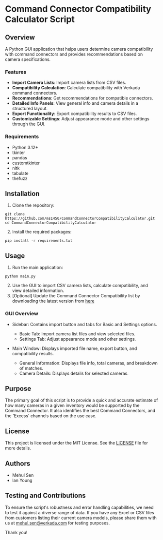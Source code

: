 # Command Connector Compatibility Calculator Script

## Overview

A Python GUI application that helps users determine camera compatibility with command connectors and provides recommendations based on camera specifications.

### Features

- **Import Camera Lists**: Import camera lists from CSV files.
- **Compatibility Calculation**: Calculate compatibility with Verkada command connectors.
- **Recommendations**: Get recommendations for compatible connectors.
- **Detailed Info Panels**: View general info and camera details in a structured layout.
- **Export Functionality**: Export compatibility results to CSV files.
- **Customizable Settings**: Adjust appearance mode and other settings through the GUI.

### Requirements

- Python 3.12+
- tkinter
- pandas
- customtkinter
- nltk
- tabulate
- thefuzz

## Installation

1. Clone the repository:
```commandline
git clone https://github.com/ms1450/CommandConnectorCompatibilityCalculator.git
cd CommandConnectorCompatibilityCalculator
```
2. Install the required packages:
```commandline
pip install -r requirements.txt
```

## Usage

1. Run the main application:
```commandline
python main.py
```

2. Use the GUI to import CSV camera lists, calculate compatibility, and view detailed information.
3. [Optional] Update the Command Connector Compatibility list by downloading the latest version from [here](https://www.verkada.com/security-cameras/command-connector/hcl/?page=1)

### GUI Overview
- Sidebar: Contains import button and tabs for Basic and Settings options.
  - Basic Tab: Import camera list files and view selected files.
  - Settings Tab: Adjust appearance mode and other settings.

- Main Window: Displays imported file name, export button, and compatibility results.
  - General Information: Displays file info, total cameras, and breakdown of matches.
  - Camera Details: Displays details for selected cameras.

## Purpose

The primary goal of this script is to provide a quick and accurate estimate of how many cameras in a given inventory would be supported by the Command Connector. It also identifies the best Command Connectors, and the 'Excess' channels based on the use case.

## License

This project is licensed under the MIT License. See the <ins>LICENSE</ins> file for more details.

## Authors
- Mehul Sen
- Ian Young

## Testing and Contributions

To ensure the script's robustness and error handling capabilities, we need to test it against a diverse range of data. If you have any Excel or CSV files from customers listing their current camera models, please share them with us at <mehul.sen@verkada.com> for testing purposes.

Thank you!
